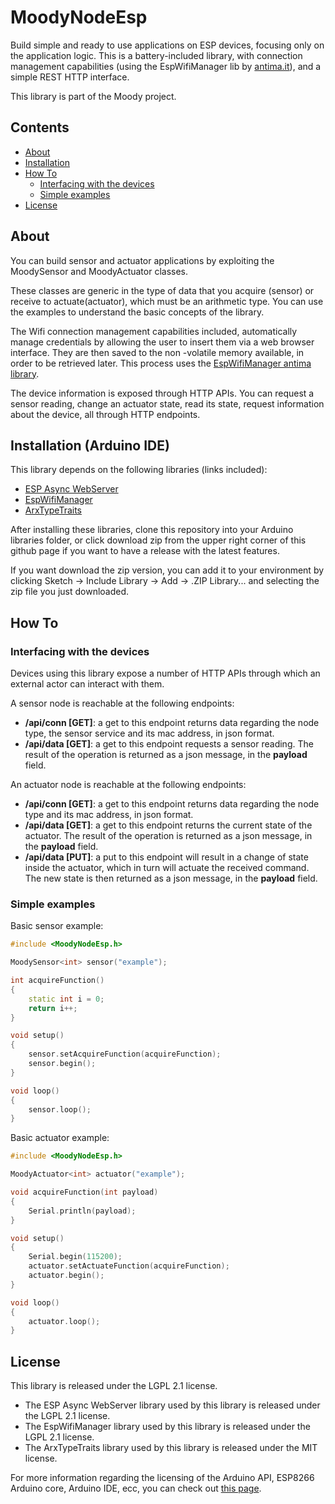 # MoodyNodeEsp

Build simple and ready to use applications on ESP devices, focusing only on the application logic. This is a battery-included library, with connection management capabilities (using the EspWifiManager lib by [antima.it](#https://github.com/antima/EspWifiManager)), and a simple REST HTTP interface.

This library is part of the Moody project.

## Contents
  - [About](#about) 
  - [Installation](#installation-arduino-ide)
  - [How To](#how-to)
    - [Interfacing with the devices](#interfacing-with-the-devices)
    - [Simple examples](#simple-examples)
  - [License](#license)


## About

You can build sensor and actuator applications by exploiting the MoodySensor and MoodyActuator classes.

These classes are generic in the type of data that you acquire (sensor) or receive to actuate(actuator), which must be an arithmetic type. You can use the examples to understand the basic concepts of the library.

The Wifi connection management capabilities included, automatically manage credentials by allowing the user to insert them via a web browser interface. They are then saved to the non -volatile memory available, in order to be retrieved later. This process uses the [EspWifiManager antima library](#https://github.com/antima/EspWifiManager#about).

The device information is exposed through HTTP APIs. You can request a sensor reading, change an actuator state, read its state, request information about the device, all through HTTP endpoints. 

## Installation (Arduino IDE)

This library depends on the following libraries (links included):

- [ESP Async WebServer](#https://github.com/me-no-dev/ESPAsyncWebServer/tree/master/examples)
- [EspWifiManager](#https://github.com/antima/EspWifiManager)
- [ArxTypeTraits](#https://github.com/hideakitai/ArxTypeTraits)

After installing these libraries, clone this repository into your Arduino libraries folder, or click download zip from the upper right corner of this github page if you want to have a release with the latest features.

If you want download the zip version, you can add it to your environment by clicking Sketch -> Include Library -> Add -> .ZIP Library... and selecting the zip file you just downloaded.

## How To

### Interfacing with the devices

Devices using this library expose a number of HTTP APIs through which an external actor can interact with them.

A sensor node is reachable at the following endpoints:

- **/api/conn [GET]**: a get to this endpoint returns data regarding the node type, the sensor service and its mac address, in json format.
- **/api/data [GET]**: a get to this endpoint requests a sensor reading. The result of the operation is returned as a json message, in the **payload** field.

An actuator node is reachable at the following endpoints:

- **/api/conn [GET]**: a get to this endpoint returns data regarding the node type and its mac address, in json format.
- **/api/data [GET]**: a get to this endpoint returns the current state of the actuator. The result of the operation is returned as a json message, in the **payload** field.
- **/api/data [PUT]**: a put to this endpoint will result in a change of state inside the actuator, which in turn will actuate the received command. The new state is then returned as a json message, in the **payload** field.

### Simple examples

Basic sensor example:

```c++
#include <MoodyNodeEsp.h>

MoodySensor<int> sensor("example");

int acquireFunction()
{
    static int i = 0;
    return i++;
}

void setup()
{
    sensor.setAcquireFunction(acquireFunction);
    sensor.begin();
}

void loop()
{
    sensor.loop();
}
```

Basic actuator example:
```c++
#include <MoodyNodeEsp.h>

MoodyActuator<int> actuator("example");

void acquireFunction(int payload)
{
    Serial.println(payload);
}

void setup()
{
    Serial.begin(115200);
    actuator.setActuateFunction(acquireFunction);
    actuator.begin();
}

void loop()
{
    actuator.loop();
}
```

## License

This library is released under the LGPL 2.1 license. 

- The ESP Async WebServer library used by this library is released under the LGPL 2.1 license.
- The EspWifiManager library used by this library is released under the LGPL 2.1 license.
- The ArxTypeTraits library used by this library is released under the MIT license.

For more information regarding the licensing of the Arduino API, ESP8266 Arduino core, Arduino IDE, ecc, you can check out [this page](https://github.com/esp8266/Arduino#license-and-credits).